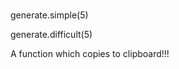 #

generate.simple(5)

generate.difficult(5)

<!-- on the ui part! -->

A function which copies to clipboard!!!
